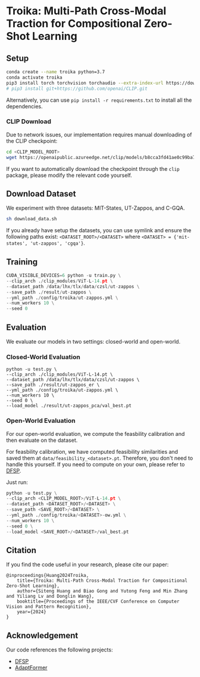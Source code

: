 # Troika: Multi-Path Cross-Modal Traction for Compositional Zero-Shot Learning

## Setup

```bash
conda create --name troika python=3.7
conda activate troika
pip3 install torch torchvision torchaudio --extra-index-url https://download.pytorch.org/whl/cu113
# pip3 install git+https://github.com/openai/CLIP.git
```

Alternatively, you can use `pip install -r requirements.txt` to install all the dependencies.

### CLIP Download

Due to network issues, our implementation requires manual downloading of the CLIP checkpoint:

```bash
cd <CLIP_MODEL_ROOT>
wget https://openaipublic.azureedge.net/clip/models/b8cca3fd41ae0c99ba7e8951adf17d267cdb84cd88be6f7c2e0eca1737a03836/ViT-L-14.pt
```

If you want to automatically download the checkpoint through the `clip` package, please modify the relevant code yourself.

## Download Dataset
We experiment with three datasets: MIT-States, UT-Zappos, and C-GQA.

```bash
sh download_data.sh
```

If you already have setup the datasets, you can use symlink and ensure the following paths exist:
`<DATASET_ROOT>/<DATASET>` where `<DATASET> = {'mit-states', 'ut-zappos', 'cgqa'}`.

## Training

```py
CUDA_VISIBLE_DEVICES=6 python -u train.py \
--clip_arch ./clip_modules/ViT-L-14.pt \
--dataset_path /data/lhx/tlx/data/czsl/ut-zappos \
--save_path ./result/ut-zappos \
--yml_path ./config/troika/ut-zappos.yml \
--num_workers 10 \
--seed 0
```

## Evaluation

We evaluate our models in two settings: closed-world and open-world.

### Closed-World Evaluation

```
python -u test.py \
--clip_arch ./clip_modules/ViT-L-14.pt \
--dataset_path /data/lhx/tlx/data/czsl/ut-zappos \
--save_path ./result/ut-zappos_er \
--yml_path ./config/troika/ut-zappos.yml \
--num_workers 10 \
--seed 0 \
--load_model ./result/ut-zappos_pca/val_best.pt
```

### Open-World Evaluation

For our open-world evaluation, we compute the feasbility calibration and then evaluate on the dataset.

For feasbility calibration, we have computed feasibility similarities and saved them at `data/feasibility_<dataset>.pt`. Therefore, you don't need to handle this yourself. If you need to compute on your own, please refer to [DFSP](https://github.com/Forest-art/DFSP?tab=readme-ov-file#feasibility-calibration).

Just run:

```py
python -u test.py \
--clip_arch <CLIP_MODEL_ROOT>/ViT-L-14.pt \
--dataset_path <DATASET_ROOT>/<DATASET> \
--save_path <SAVE_ROOT>/<DATASET> \
--yml_path ./config/troika/<DATASET>-ow.yml \
--num_workers 10 \
--seed 0 \
--load_model <SAVE_ROOT>/<DATASET>/val_best.pt
```

## Citation

If you find the code useful in your research, please cite our paper:

```
@inproceedings{Huang2024Troika,
    title={Troika: Multi-Path Cross-Modal Traction for Compositional Zero-Shot Learning},
    author={Siteng Huang and Biao Gong and Yutong Feng and Min Zhang and Yiliang Lv and Donglin Wang},
    booktitle={Proceedings of the IEEE/CVF Conference on Computer Vision and Pattern Recognition},
    year={2024}
}
```

## Acknowledgement

Our code references the following projects:

* [DFSP](https://github.com/Forest-art/DFSP)
* [AdaptFormer](https://github.com/ShoufaChen/AdaptFormer)